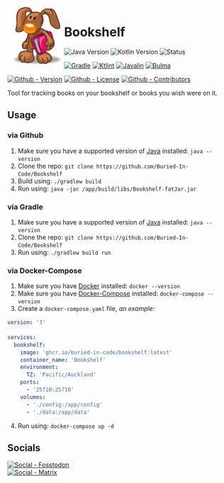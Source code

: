 <img src="./src/main/resources/static/img/logo.png" align="left" width="128" height="128" alt="Bookshelf Logo"/>

# Bookshelf

![Java Version](https://img.shields.io/badge/Temurin-17-green?style=flat-square&logo=eclipse-adoptium)
![Kotlin Version](https://img.shields.io/badge/Kotlin-1.9.22-green?style=flat-square&logo=kotlin)
![Status](https://img.shields.io/badge/Status-Beta-yellowgreen?style=flat-square)

[![Gradle](https://img.shields.io/badge/Gradle-8.6-informational?style=flat-square&logo=gradle)](https://github.com/gradle/gradle)
[![Ktlint](https://img.shields.io/badge/Ktlint-1.1.1-informational?style=flat-square)](https://github.com/pinterest/ktlint)
[![Javalin](https://img.shields.io/badge/Javalin-6.0.1-informational?style=flat-square)](https://github.com/javalin/javalin)
[![Bulma](https://img.shields.io/badge/Bulma-0.9.4-informational?style=flat-square)](https://github.com/jgthms/bulma)

[![Github - Version](https://img.shields.io/github/v/tag/Buried-In-Code/Bookshelf?logo=Github&label=Version&style=flat-square)](https://github.com/Buried-In-Code/Bookshelf/tags)
[![Github - License](https://img.shields.io/github/license/Buried-In-Code/Bookshelf?logo=Github&label=License&style=flat-square)](https://opensource.org/licenses/MIT)
[![Github - Contributors](https://img.shields.io/github/contributors/Buried-In-Code/Bookshelf?logo=Github&label=Contributors&style=flat-square)](https://github.com/Buried-In-Code/Bookshelf/graphs/contributors)

Tool for tracking books on your bookshelf or books you wish were on it.

## Usage

### via Github

1. Make sure you have a supported version of [Java](https://adoptium.net/temurin/releases/) installed: `java --version`
2. Clone the repo: `git clone https://github.com/Buried-In-Code/Bookshelf`
3. Build using: `./gradlew build`
4. Run using: `java -jar /app/build/libs/Bookshelf-fatJar.jar`

### via Gradle

1. Make sure you have a supported version of [Java](https://adoptium.net/temurin/releases/) installed: `java --version`
2. Clone the repo: `git clone https://github.com/Buried-In-Code/Bookshelf`
3. Run using: `./gradlew build run`

### via Docker-Compose

1. Make sure you have [Docker](https://www.docker.com/) installed: `docker --version`
2. Make sure you have [Docker-Compose](https://github.com/docker/compose) installed: `docker-compose --version`
3. Create a `docker-compose.yaml` file, _an example:_

```yaml
version: '3'

services:
  bookshelf:
    image: 'ghcr.io/buried-in-code/bookshelf:latest'
    container_name: 'Bookshelf'
    environment:
      TZ: 'Pacific/Auckland'
    ports:
      - '25710:25710'
    volumes:
      - './config:/app/config'
      - './data:/app/data'
```

4. Run using: `docker-compose up -d`

## Socials

[![Social - Fosstodon](https://img.shields.io/badge/%40BuriedInCode-teal?label=Fosstodon&logo=mastodon&style=for-the-badge)](https://fosstodon.org/@BuriedInCode)\
[![Social - Matrix](https://img.shields.io/badge/%23The--Dev--Environment-teal?label=Matrix&logo=matrix&style=for-the-badge)](https://matrix.to/#/#The-Dev-Environment:matrix.org)
